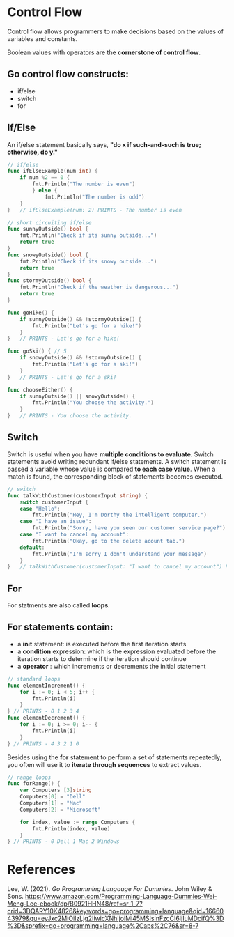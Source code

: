 # Control Flow 

Control flow allows programmers to make decisions based on the values of variables and constants.

Boolean values with operators are the **cornerstone of control flow**.  

## Go control flow constructs: 
- if/else  
- switch 
- for 

## If/Else 
An if/else statement basically says, **"do x if such-and-such is true; otherwise, do y."** 
 
``` go 
// if/else 
func ifElseExample(num int) {
	if num %2 == 0 {
		fmt.Println("The number is even")
		} else {
			fmt.Println("The number is odd")
	}	
}	// ifElseExample(num: 2) PRINTS - The number is even 
``` 

``` go 
// short circuiting if/else
func sunnyOutside() bool { 
	fmt.Println("Check if its sunny outside...")
	return true
}
func snowyOutside() bool {
	fmt.Println("Check if its snowy outside...")
	return true
}
func stormyOutside() bool { 
	fmt.Println("Check if the weather is dangerous...")
	return true
}

func goHike() { 
	if sunnyOutside() && !stormyOutside() {
		fmt.Println("Let's go for a hike!")
	}				
}	// PRINTS - Let's go for a hike!

func goSki() { // 5
	if snowyOutside() && !stormyOutside() {
		fmt.Println("Let's go for a ski!")
	}				
}	// PRINTS - Let's go for a ski!

func chooseEither() {
	if sunnyOutside() || snowyOutside() { 
		fmt.Println("You choose the activity.")
	}
}	// PRINTS - You choose the activity.
``` 

## Switch  
Switch is useful when you have **multiple conditions to evaluate**. Switch statements avoid writing redundant if/else statements. A switch statement is passed a variable whose value is compared **to each case value**. When a match is found, the corresponding block of statements becomes executed. 

``` go 
// switch
func talkWithCustomer(customerInput string) {
	switch customerInput {
	case "Hello":
		fmt.Println("Hey, I'm Dorthy the intelligent computer.")
	case "I have an issue":
		fmt.Println("Sorry, have you seen our customer service page?")
	case "I want to cancel my account":
		fmt.Println("Okay, go to the delete acount tab.")
	default:
		fmt.Println("I'm sorry I don't understand your message")
	}
}	// talkWithCustomer(customerInput: "I want to cancel my account") PRINTS - Okay, go to the delete tab
``` 

## For 
For statments are also called **loops**. 

## For statements contain: 
- a **init** statement: is executed before the first iteration starts 
- a **condition** expression: which is the expression evaluated before the iteration starts to determine if the iteration should continue
- a **operator** : which increments or decrements the initial statement


``` go 
// standard loops
func elementIncrement() {
	for i := 0; i < 5; i++ {
		fmt.Println(i)
	}
} // PRINTS - 0 1 2 3 4
func elementDecrement() {
	for i := 0; i >= 0; i-- {
		fmt.Println(i)
	}
} // PRINTS - 4 3 2 1 0
``` 
Besides using the **for** statement to perform a set of statements repeatedly, you often will use it to **iterate through sequences** to extract values. 

``` go 
// range loops
func forRange() {
	var Computers [3]string
	Computers[0] = "Dell"
	Computers[1] = "Mac"
	Computers[2] = "Microsoft"

	for index, value := range Computers {
		fmt.Println(index, value)
	}
} // PRINTS - 0 Dell 1 Mac 2 Windows
``` 
# References 
Lee, W. (2021). *Go Programming Langauge For Dummies*. John Wiley & Sons. <https://www.amazon.com/Programming-Language-Dummies-Wei-Meng-Lee-ebook/dp/B0921HHN48/ref=sr_1_7?crid=3DQARY10K4826&keywords=go+programming+language&qid=1666043979&qu=eyJxc2MiOiIzLjg2IiwicXNhIjoiMi45MSIsInFzcCI6IjIuMDcifQ%3D%3D&sprefix=go+programming+language%2Caps%2C76&sr=8-7>

